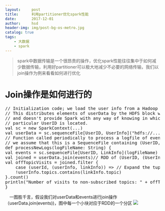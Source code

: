 ```yaml
---
layout:     post
title:      利用partitioner优化spark性能
date:       2017-12-01
author:     hsd
header-img: img/post-bg-os-metro.jpg
catalog: true
tags:
    - 大数据
    - spark
---
```

>spark中数据传输是一个很昂贵的操作，优化spark性能往往集中于如何减少数据传输，利用好partitioner可以极大地减少不必要的网络传输，我们以join操作为例来看看如何进行优化
# Join操作是如何进行的
<pre>
// Initialization code; we load the user info from a Hadoop SequenceFile on HDFS.
// This distributes elements of userData by the HDFS block where they are found,
// and doesn't provide Spark with any way of knowing in which partition a
// particular UserID is located.
val sc = new SparkContext(...)
val userData = sc.sequenceFile[UserID, UserInfo]("hdfs://...").persist()
// Function called periodically to process a logfile of events in the past 5 minutes;
// we assume that this is a SequenceFile containing (UserID, LinkInfo) pairs.
def processNewLogs(logFileName: String) {
val events = sc.sequenceFile[UserID, LinkInfo](logFileName)
val joined = userData.join(events)// RDD of (UserID, (UserInfo, LinkInfo)) pairs
val offTopicVisits = joined.filter {
	case (userId, (userInfo, linkInfo)) => // Expand the tuple into its components
	!userInfo.topics.contains(linkInfo.topic)
}.count()
println("Number of visits to non-subscribed topics: " + offTopicVisits)
}
</pre>
&emsp;一图胜千言，假设我们对userData和events进行join操作（userData.join(events))，图中每一个小块对应于RDD的一个分区
![](img/spark_join.jpg)